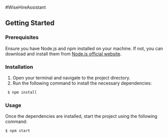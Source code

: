 #WiseHireAssistant

## Getting Started

### Prerequisites

Ensure you have Node.js and npm installed on your machine. If not, you can download and install them from [Node.js official website](https://nodejs.org/).

### Installation

1. Open your terminal and navigate to the project directory.
2. Run the following command to install the necessary dependencies:

```bash
 $ npm install
```

### Usage

Once the dependencies are installed, start the project using the following command:

```bash
$ npm start
